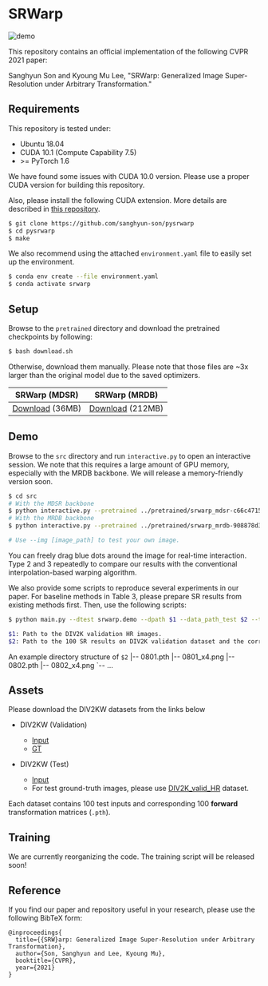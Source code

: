 # SRWarp
![demo](src/record/demo.gif)

This repository contains an official implementation of the following CVPR 2021 paper:

Sanghyun Son and Kyoung Mu Lee, "SRWarp: Generalized Image Super-Resolution under Arbitrary Transformation."

## Requirements

This repository is tested under:
- Ubuntu 18.04
- CUDA 10.1 (Compute Capability 7.5)
- &gt;= PyTorch 1.6

We have found some issues with CUDA 10.0 version.
Please use a proper CUDA version for building this repository. 

Also, please install the following CUDA extension. More details are described in [this repository](https://github.com/sanghyun-son/pysrwarp).
```bash
$ git clone https://github.com/sanghyun-son/pysrwarp
$ cd pysrwarp
$ make
```

We also recommend using the attached `environment.yaml` file to easily set up the environment.
```bash
$ conda env create --file environment.yaml
$ conda activate srwarp
```

## Setup

Browse to the `pretrained` directory and download the pretrained checkpoints by following:
```bash
$ bash download.sh
```
Otherwise, download them manually. Please note that those files are ~3x larger than the original model due to the saved optimizers.

| SRWarp (MDSR) | SRWarp (MRDB) |
|:---:|:---:|
| [Download](https://cv.snu.ac.kr/research/srwarp/srwarp_mdsr-c66c4715.ckpt) (36MB) | [Download](https://cv.snu.ac.kr/research/srwarp/srwarp_mrdb-908878d3.ckpt) (212MB) |


## Demo

Browse to the `src` directory and run `interactive.py` to open an interactive session.
We note that this requires a large amount of GPU memory, especially with the MRDB backbone.
We will release a memory-friendly version soon.
```bash
$ cd src
# With the MDSR backbone
$ python interactive.py --pretrained ../pretrained/srwarp_mdsr-c66c4715.ckpt
# With the MRDB backbone
$ python interactive.py --pretrained ../pretrained/srwarp_mrdb-908878d3.ckpt --backbone mrdb

# Use --img [image_path] to test your own image.
```

You can freely drag blue dots around the image for real-time interaction.
Type 2 and 3 repeatedly to compare our results with the conventional interpolation-based warping algorithm.


We also provide some scripts to reproduce several experiments in our paper.
For baseline methods in Table 3, please prepare SR results from existing methods first.
Then, use the following scripts:
```bash
$ python main.py --dtest srwarp.demo --dpath $1 --data_path_test $2 --trainer srwarp.cv2 --loss loss/srwarp.txt --save srwarp/edsr_x4_cv2 --cv2_interpolation bicubic --cv2_naive --scale 4 --test_only

$1: Path to the DIV2K validation HR images.
$2: Path to the 100 SR results on DIV2K validation dataset and the corresponding forward transformation matrices (`.pth`).
```

An example directory structure of `$2`
|-- 0801.pth
|-- 0801_x4.png
|-- 0802.pth
|-- 0802_x4.png
`-- ...

## Assets

Please download the DIV2KW datasets from the links below
- DIV2KW (Validation)
  - [Input](https://cv.snu.ac.kr/dataset/srwarp/input_valid_v3.tar)
  - [GT](https://cv.snu.ac.kr/dataset/srwarp/gt_valid.tar)

- DIV2KW (Test)
  - [Input](https://cv.snu.ac.kr/dataset/srwarp/input_test_v3.tar)
  - For test ground-truth images, please use [DIV2K_valid_HR](https://data.vision.ee.ethz.ch/cvl/DIV2K/) dataset.

Each dataset contains 100 test inputs and corresponding 100 **forward** transformation matrices (`.pth`).


## Training
We are currently reorganizing the code. The training script will be released soon!


## Reference
If you find our paper and repository useful in your research, please use the following BibTeX form:
```
@inproceedings{
  title={{SRW}arp: Generalized Image Super-Resolution under Arbitrary Transformation},
  author={Son, Sanghyun and Lee, Kyoung Mu},
  booktitle={CVPR},
  year={2021}
}
```